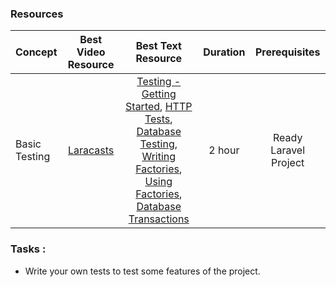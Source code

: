 ### Resources

Concept | Best Video Resource | Best Text Resource | Duration | Prerequisites
:-- | :--: | :--: | :--: | :--:
Basic Testing | [Laracasts](https://laracasts.com/series/laravel-from-scratch-2017/episodes/22) | [Testing - Getting Started](https://laravel.com/docs/5.4/testing), [HTTP Tests](https://laravel.com/docs/5.4/http-tests), [Database Testing](https://laravel.com/docs/5.4/database-testing), [Writing Factories](https://laravel.com/docs/5.4/database-testing#writing-factories), [Using Factories](https://laravel.com/docs/5.4/database-testing#using-factories), [Database Transactions](https://laravel.com/docs/5.4/database#database-transactions) | 2 hour | Ready Laravel Project

### Tasks :
- Write your own tests to test some features of the project.
